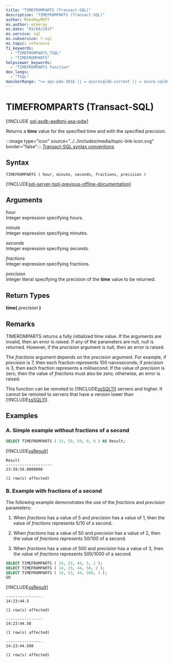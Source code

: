 ```yaml
---
title: "TIMEFROMPARTS (Transact-SQL)"
description: "TIMEFROMPARTS (Transact-SQL)"
author: MikeRayMSFT
ms.author: mikeray
ms.date: "03/04/2017"
ms.service: sql
ms.subservice: t-sql
ms.topic: reference
f1_keywords:
  - "TIMEFROMPARTS_TSQL"
  - "TIMEFROMPARTS"
helpviewer_keywords:
  - "TIMEFROMPARTS function"
dev_langs:
  - "TSQL"
monikerRange: ">= aps-pdw-2016 || = azuresqldb-current || = azure-sqldw-latest || >= sql-server-2016 || >= sql-server-linux-2017 || = azuresqldb-mi-current"
---
```

# TIMEFROMPARTS (Transact-SQL)
[!INCLUDE [sql-asdb-asdbmi-asa-pdw](../../includes/applies-to-version/sql-asdb-asdbmi-asa-pdw.md)]

  Returns a **time** value for the specified time and with the specified precision.  
  
 :::image type="icon" source="../../includes/media/topic-link-icon.svg" border="false"::: [Transact-SQL syntax conventions](../../t-sql/language-elements/transact-sql-syntax-conventions-transact-sql.md)  
  
## Syntax  
  
```syntaxsql
TIMEFROMPARTS ( hour, minute, seconds, fractions, precision )  
```  
  
[!INCLUDE[sql-server-tsql-previous-offline-documentation](../../includes/sql-server-tsql-previous-offline-documentation.md)]

## Arguments
 *hour*  
 Integer expression specifying hours.  
  
 *minute*  
 Integer expression specifying minutes.  
  
 *seconds*  
 Integer expression specifying seconds.  
  
 *fractions*  
 Integer expression specifying fractions.  
  
 *precision*  
 Integer literal specifying the precision of the **time** value to be returned.  
  
## Return Types  
 **time(** *precision* **)**  
  
## Remarks  
 TIMEROMPARTS returns a fully initialized time value. If the arguments are invalid, then an error is raised. If any of the parameters are null, null is returned. However, if the *precision* argument is null, then an error is raised.  
  
 The *fractions* argument depends on the *precision* argument. For example, if *precision* is 7, then each fraction represents 100 nanoseconds; if *precision* is 3, then each fraction represents a millisecond. If the value of *precision* is zero, then the value of *fractions* must also be zero; otherwise, an error is raised.  
  
 This function can be remoted to [!INCLUDE[ssSQL11](../../includes/sssql11-md.md)] servers and higher. It cannot be remoted to servers that have a version lower than [!INCLUDE[ssSQL11](../../includes/sssql11-md.md)].  
  
## Examples  
  
### A. Simple example without fractions of a second  
  
```sql
SELECT TIMEFROMPARTS ( 23, 59, 59, 0, 0 ) AS Result;  
```  
  
 [!INCLUDE[ssResult](../../includes/ssresult-md.md)]  
  
```  
Result  
--------------------  
23:59:59.0000000  
  
(1 row(s) affected)  
```  
  
### B. Example with fractions of a second  
 The following example demonstrates the use of the *fractions* and *precision* parameters:  
  
1.  When *fractions* has a value of 5 and *precision* has a value of 1, then the value of *fractions* represents 5/10 of a second.  
  
2.  When *fractions* has a value of 50 and *precision* has a value of 2, then the value of *fractions* represents 50/100 of a second.  
  
3.  When *fractions* has a value of 500 and *precision* has a value of 3, then the value of *fractions* represents 500/1000 of a second.  
  
```sql  
SELECT TIMEFROMPARTS ( 14, 23, 44, 5, 1 );  
SELECT TIMEFROMPARTS ( 14, 23, 44, 50, 2 );  
SELECT TIMEFROMPARTS ( 14, 23, 44, 500, 3 );  
GO  
```  
  
 [!INCLUDE[ssResult](../../includes/ssresult-md.md)]  
  
```  
----------------  
14:23:44.5  
  
(1 row(s) affected)  
  
----------------  
14:23:44.50  
  
(1 row(s) affected)  
  
----------------  
14:23:44.500  
  
(1 row(s) affected)  
```  
  

